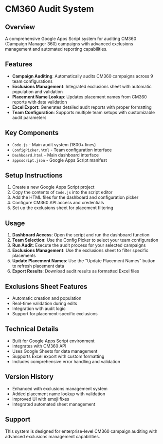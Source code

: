 # CM360 Audit System

## Overview
A comprehensive Google Apps Script system for auditing CM360 (Campaign Manager 360) campaigns with advanced exclusions management and automated reporting capabilities.

## Features
- **Campaign Auditing**: Automatically audits CM360 campaigns across 9 team configurations
- **Exclusions Management**: Integrated exclusions sheet with automatic population and validation
- **Placement Name Lookup**: Updates placement names from CM360 reports with data validation
- **Excel Export**: Generates detailed audit reports with proper formatting
- **Team Configuration**: Supports multiple team setups with customizable audit parameters

## Key Components
- `Code.js` - Main audit system (1800+ lines)
- `ConfigPicker.html` - Team configuration interface
- `Dashboard.html` - Main dashboard interface
- `appsscript.json` - Google Apps Script manifest

## Setup Instructions
1. Create a new Google Apps Script project
2. Copy the contents of `Code.js` into the script editor
3. Add the HTML files for the dashboard and configuration picker
4. Configure CM360 API access and credentials
5. Set up the exclusions sheet for placement filtering

## Usage
1. **Dashboard Access**: Open the script and run the dashboard function
2. **Team Selection**: Use the Config Picker to select your team configuration
3. **Run Audit**: Execute the audit process for your selected campaigns
4. **Exclusions Management**: Use the exclusions sheet to filter specific placements
5. **Update Placement Names**: Use the "Update Placement Names" button to refresh placement data
6. **Export Results**: Download audit results as formatted Excel files

## Exclusions Sheet Features
- Automatic creation and population
- Real-time validation during edits
- Integration with audit logic
- Support for placement-specific exclusions

## Technical Details
- Built for Google Apps Script environment
- Integrates with CM360 API
- Uses Google Sheets for data management
- Supports Excel export with custom formatting
- Includes comprehensive error handling and validation

## Version History
- Enhanced with exclusions management system
- Added placement name lookup with validation
- Improved UI with emoji fixes
- Integrated automated sheet management

## Support
This system is designed for enterprise-level CM360 campaign auditing with advanced exclusions management capabilities.
